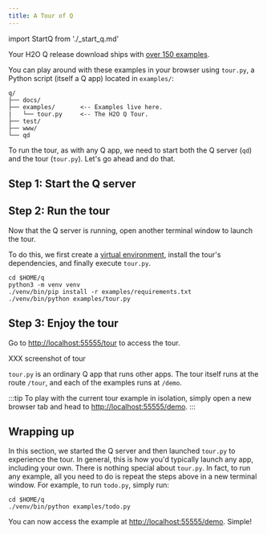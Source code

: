 ```yaml
---
title: A Tour of Q
---
```

import StartQ from './_start_q.md'

Your H2O Q release download ships with [over 150 examples](/gallery).

You can play around with these examples in your browser using `tour.py`, a Python script (itself a Q app) located in `examples/`:

```
q/
├── docs/           
├── examples/       <-- Examples live here.
|   └── tour.py     <-- The H2O Q Tour.
├── test/           
├── www/            
└── qd              
```

To run the tour, as with any Q app, we need to start both the Q server (`qd`) and the tour (`tour.py`). Let's go ahead and do that.

## Step 1: Start the Q server

<StartQ/>

## Step 2: Run the tour

Now that the Q server is running, open another terminal window to launch the tour. 

To do this, we first create a [virtual environment](https://docs.python.org/3/tutorial/venv.html), install the tour's dependencies, and finally execute `tour.py`.  


```shell 
cd $HOME/q
python3 -m venv venv
./venv/bin/pip install -r examples/requirements.txt
./venv/bin/python examples/tour.py
```

## Step 3: Enjoy the tour

Go to [http://localhost:55555/tour](http://localhost:55555/tour) to access the tour. 

XXX screenshot of tour

`tour.py` is an ordinary Q app that runs other apps. The tour itself runs at the route `/tour`, and each of the examples runs at `/demo`. 

:::tip
To play with the current tour example in isolation, simply open a new browser tab and head to [http://localhost:55555/demo](http://localhost:55555/demo).
:::

## Wrapping up

In this section, we started the Q server and then launched `tour.py` to experience the tour. In general, this is how you'd typically launch any app, including your own. There is nothing special about `tour.py`. In fact, to run any example, all you need to do is repeat the steps above in a new terminal window. For example, to run `todo.py`, simply run:

```shell 
cd $HOME/q
./venv/bin/python examples/todo.py
```

You can now access the example at [http://localhost:55555/demo](http://localhost:55555/demo). Simple!

